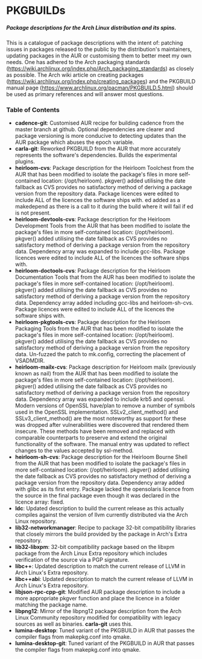 ﻿# PKGBUILDs
##### Package descriptions for the Arch Linux distribution and its spins.

  This is a catalogue of package descriptions with the intent of: patching issues in packages released to the public by the distribution's maintainers, updating packages in the AUR or customising them to better meet my own needs. One has adhered to the Arch packaging standards (https://wiki.archlinux.org/index.php/Arch_packaging_standards) as closely as possible.
  The Arch wiki article on creating packages (https://wiki.archlinux.org/index.php/creating_packages) and the PKGBUILD manual page (https://www.archlinux.org/pacman/PKGBUILD.5.html) should be used as primary references and will answer most questions.

### Table of Contents
* **cadence-git**: Customised AUR recipe for building cadence from the master branch at github. Optional dependencies are clearer and package versioning is more conducive to detecting updates than the AUR package which abuses the epoch variable.
* **carla-git**: Reworked PKGBUILD from the AUR that more accurately represents the software's dependencies. Builds the experimental plugins.
* **heirloom-cvs**: Package description for the Heirloom Toolchest from the AUR that has been modified to isolate the package's files in more self-contained location: (/opt/heirloom). pkgver() added utilising the date fallback as CVS provides no satisfactory method of deriving a package version from the repository data. Package licences were edited to include ALL of the licences the software ships with. ed added as a makedepend as there is a call to it during the build where it will fail if ed is not present.
* **heirloom-devtools-cvs**: Package description for the Heirloom Development Tools from the AUR that has been modified to isolate the package's files in more self-contained location: (/opt/heirloom). pkgver() added utilising the date fallback as CVS provides no satisfactory method of deriving a package version from the repository data. Dependency array was expanded to include gcc-libs. Package licences were edited to include ALL of the licences the software ships with.
* **heirloom-doctools-cvs**: Package description for the Heirloom Documentation Tools that from the AUR has been modified to isolate the package's files in more self-contained location: (/opt/heirloom). pkgver() added utilising the date fallback as CVS provides no satisfactory method of deriving a package version from the repository data. Dependency array added including gcc-libs and heirloom-sh-cvs. Package licences were edited to include ALL of the licences the software ships with.
* **heirloom-pkgtools-cvs**: Package description for the Heirloom Packaging Tools from the AUR that has been modified to isolate the package's files in more self-contained location: (/opt/heirloom). pkgver() added utilising the date fallback as CVS provides no satisfactory method of deriving a package version from the repository data. Un-fuzzed the patch to mk.config, correcting the placement of VSADMDIR. 
* **heirloom-mailx-cvs**: Package description for Heirloom mailx (previously known as nail) from the AUR that has been modified to isolate the package's files in more self-contained location: (/opt/heirloom). pkgver() added utilising the date fallback as CVS provides no satisfactory method of deriving a package version from the repository data. Dependency array was expanded to include krb5 and openssl. Modern versions of OpenSSL have/plan to remove a number of symbols used in the OpenSSL implementation. SSLv2_client_method() and SSLv3_client_method() are the most noteworthy as support for these was dropped after vulnerabilities were discovered that rendered them insecure. These methods have been removed and replaced with comparable counterparts to preserve and extend the original functionality of the software. The manual entry was updated to reflect changes to the values accepted by ssl-method.
* **heirloom-sh-cvs**: Package description for the Heirloom Bourne Shell from the AUR that has been modified to isolate the package's files in more self-contained location: (/opt/heirloom). pkgver() added utilising the date fallback as CVS provides no satisfactory method of deriving a package version from the repository data. Dependency array added with glibc as its first entry. Package lacked the opensolaris licence from the source in the final package even though it was declared in the licence array: fixed.
* **ldc**: Updated description to build the current release as this actually compiles against the version of llvm currently distributed via the Arch Linux repository.
* **lib32-networkmanager**: Recipe to package 32-bit compatibility libraries that closely mirrors the build provided by the package in Arch's Extra repository.
* **lib32-libxpm**: 32-bit compatibility package based on the libxpm package from the Arch Linux Extra repository which includes verification of the source via a PGP signature. 
* **libc++**: Updated description to match the current release of LLVM in Arch Linux's Extra repository.
* **libc++abi**: Updated description to match the current release of LLVM in Arch Linux's Extra repository.
* **libjson-rpc-cpp-git**: Modified AUR package description to include a more appropriate pkgver function and place the licence in a folder matching the package name.
* **libpng12**: Mirror of the libpng12 package description from the Arch Linux Community repository modified for compatibility with legacy sources as well as binaries. **carla-git** uses this.
* **lumina-desktop**: Tuned variant of the PKGBUILD in AUR that passes the compiler flags from makepkg.conf into qmake.
* **lumina-desktop-git**: Tuned variant of the PKGBUILD in AUR that passes the compiler flags from makepkg.conf into qmake.
